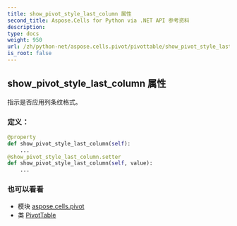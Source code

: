 ```yaml
---
title: show_pivot_style_last_column 属性
second_title: Aspose.Cells for Python via .NET API 参考资料
description:
type: docs
weight: 950
url: /zh/python-net/aspose.cells.pivot/pivottable/show_pivot_style_last_column/
is_root: false
---
```

## show_pivot_style_last_column 属性

指示是否应用列条纹格式。
### 定义：
```python
@property
def show_pivot_style_last_column(self):
    ...
@show_pivot_style_last_column.setter
def show_pivot_style_last_column(self, value):
    ...
```

### 也可以看看
* 模块 [aspose.cells.pivot](../../)
* 类 [PivotTable](/cells/zh/python-net/aspose.cells.pivot/pivottable)
